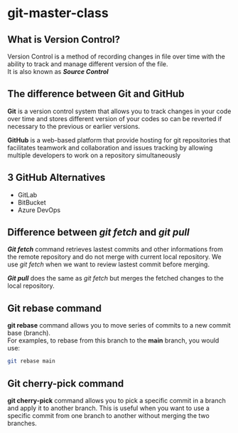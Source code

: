# git-master-class

## What is Version Control?

Version Control is a method of recording changes in file over time with the ability to track and manage different version of the file.  
It is also known as **_Source Control_** 

## The difference between **Git** and **GitHub**

**Git** is a version control system that allows you to track changes in your code over time and stores different version of your codes so can be 
reverted if necessary to the previous or earlier versions.

**GitHub** is a web-based platform that provide hosting for git repositories that facilitates teamwork and collaboration and issues tracking by allowing multiple developers to work on a repository simultaneously

## 3 GitHub Alternatives
* GitLab
* BitBucket
* Azure DevOps

## Difference between **_git fetch_** and **_git pull_**

**_Git fetch_** command retrieves lastest commits and other informations from the remote repository and do not merge with current local repository. We use _git fetch_ when we want to review lastest commit before merging.

**_Git pull_** does the same as _git fetch_ but merges the fetched changes to the local repository.

## **Git rebase** command

**git rebase** command allows you to move series of commits to a new commit base (branch).  
For examples, to rebase from this branch to the **main** branch, you would use:

``` Bash
git rebase main
```

## **Git cherry-pick** command

**git cherry-pick** command allows you to pick a specific commit in a branch and apply it to another branch. This is useful when you want to use a specific commit from one branch to another without merging the two branches.